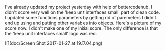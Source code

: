 I've already updated my project yesterday with help of bettercodehub. I didn't score very well on the 'keep unit interfaces small' 
part of clean code. I updated some functions parameters by getting rid of paremeters I didn't end up using and putting other variables into
objects. Here's a picture of my score now. I didn't make one of my initial score. The only difference is that the 'keep unit interfaces small'
logo was red. 

![](doc/Screen Shot 2017-01-27 at 19.17.04.png)


